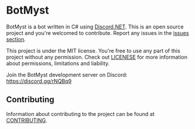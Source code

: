 # BotMyst

BotMyst is a bot written in C# using <a href="https://github.com/RogueException/Discord.Net">Discord.NET</a>. This is an open source project and you're welcomed to contribute. Report any issues in the <a href="https://github.com/LeonLaci/BotMyst/issues">issues section</a>.

This project is under the MIT license. You're free to use any part of this project without any permission. Check out <a href="https://github.com/LeonLaci/BotMyst/blob/master/LICENSE">LICENESE</a> for more information about permissions, limitations and liability.

Join the BotMyst development server on Discord: https://discord.gg/rNQBq9

## Contributing
Information about contributing to the project can be found at <a href="https://github.com/LeonLaci/BotMyst/blob/master/CONTRIBUTING.md">CONTRIBUTING</a>.
